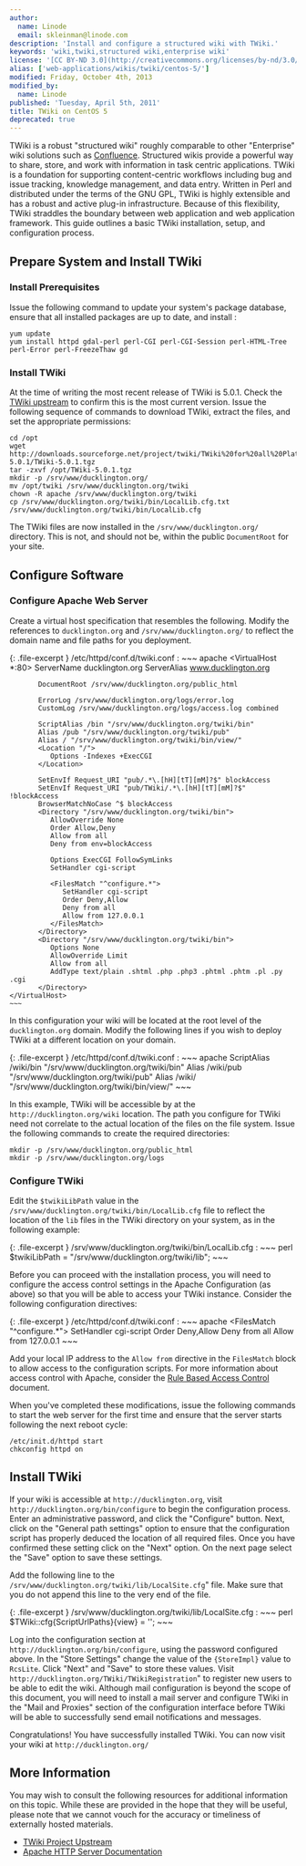 ```yaml
---
author:
  name: Linode
  email: skleinman@linode.com
description: 'Install and configure a structured wiki with TWiki.'
keywords: 'wiki,twiki,structured wiki,enterprise wiki'
license: '[CC BY-ND 3.0](http://creativecommons.org/licenses/by-nd/3.0/us/)'
alias: ['web-applications/wikis/twiki/centos-5/']
modified: Friday, October 4th, 2013
modified_by:
  name: Linode
published: 'Tuesday, April 5th, 2011'
title: TWiki on CentOS 5
deprecated: true
---
```


TWiki is a robust "structured wiki" roughly comparable to other "Enterprise" wiki solutions such as [Confluence](/docs/web-applications/wikis/confluence/). Structured wikis provide a powerful way to share, store, and work with information in task centric applications. TWiki is a foundation for supporting content-centric workflows including bug and issue tracking, knowledge management, and data entry. Written in Perl and distributed under the terms of the GNU GPL, TWiki is highly extensible and has a robust and active plug-in infrastructure. Because of this flexibility, TWiki straddles the boundary between web application and web application framework. This guide outlines a basic TWiki installation, setup, and configuration process.

Prepare System and Install TWiki
--------------------------------

### Install Prerequisites

Issue the following command to update your system's package database, ensure that all installed packages are up to date, and install :

    yum update 
    yum install httpd gdal-perl perl-CGI perl-CGI-Session perl-HTML-Tree perl-Error perl-FreezeThaw gd 

### Install TWiki

At the time of writing the most recent release of TWiki is 5.0.1. Check the [TWiki upstream](http://twiki.org/) to confirm this is the most current version. Issue the following sequence of commands to download TWiki, extract the files, and set the appropriate permissions:

    cd /opt
    wget http://downloads.sourceforge.net/project/twiki/TWiki%20for%20all%20Platforms/TWiki-5.0.1/TWiki-5.0.1.tgz
    tar -zxvf /opt/TWiki-5.0.1.tgz 
    mkdir -p /srv/www/ducklington.org/
    mv /opt/twiki /srv/www/ducklington.org/twiki
    chown -R apache /srv/www/ducklington.org/twiki
    cp /srv/www/ducklington.org/twiki/bin/LocalLib.cfg.txt /srv/www/ducklington.org/twiki/bin/LocalLib.cfg

The TWiki files are now installed in the `/srv/www/ducklington.org/` directory. This is not, and should not be, within the public `DocumentRoot` for your site.

Configure Software
------------------

### Configure Apache Web Server

Create a virtual host specification that resembles the following. Modify the references to `ducklington.org` and `/srv/www/ducklington.org/` to reflect the domain name and file paths for you deployment.

{: .file-excerpt }
/etc/httpd/conf.d/twiki.conf
:   ~~~ apache
    <VirtualHost *:80>
           ServerName ducklington.org
           ServerAlias www.ducklington.org

           DocumentRoot /srv/www/ducklington.org/public_html 

           ErrorLog /srv/www/ducklington.org/logs/error.log 
           CustomLog /srv/www/ducklington.org/logs/access.log combined

           ScriptAlias /bin "/srv/www/ducklington.org/twiki/bin"
           Alias /pub "/srv/www/ducklington.org/twiki/pub"
           Alias / "/srv/www/ducklington.org/twiki/bin/view/"
           <Location "/">
              Options -Indexes +ExecCGI
           </Location>

           SetEnvIf Request_URI "pub/.*\.[hH][tT][mM]?$" blockAccess
           SetEnvIf Request_URI "pub/TWiki/.*\.[hH][tT][mM]?$" !blockAccess
           BrowserMatchNoCase ^$ blockAccess
           <Directory "/srv/www/ducklington.org/twiki/bin">
              AllowOverride None
              Order Allow,Deny
              Allow from all
              Deny from env=blockAccess

              Options ExecCGI FollowSymLinks
              SetHandler cgi-script

              <FilesMatch "^configure.*">
                 SetHandler cgi-script
                 Order Deny,Allow
                 Deny from all
                 Allow from 127.0.0.1
              </FilesMatch>
           </Directory>
           <Directory "/srv/www/ducklington.org/twiki/bin">
              Options None
              AllowOverride Limit
              Allow from all
              AddType text/plain .shtml .php .php3 .phtml .phtm .pl .py .cgi
           </Directory>
    </VirtualHost> 
    ~~~

In this configuration your wiki will be located at the root level of the `ducklington.org` domain. Modify the following lines if you wish to deploy TWiki at a different location on your domain.

{: .file-excerpt }
/etc/httpd/conf.d/twiki.conf
:   ~~~ apache
    ScriptAlias /wiki/bin "/srv/www/ducklington.org/twiki/bin"
    Alias /wiki/pub "/srv/www/ducklington.org/twiki/pub"
    Alias /wiki/ "/srv/www/ducklington.org/twiki/bin/view/"
    </VirtualHost> 
    ~~~

In this example, TWiki will be accessible by at the `http://ducklington.org/wiki` location. The path you configure for TWiki need not correlate to the actual location of the files on the file system. Issue the following commands to create the required directories:

    mkdir -p /srv/www/ducklington.org/public_html
    mkdir -p /srv/www/ducklington.org/logs

### Configure TWiki

Edit the `$twikiLibPath` value in the `/srv/www/ducklington.org/twiki/bin/LocalLib.cfg` file to reflect the location of the `lib` files in the TWiki directory on your system, as in the following example:

{: .file-excerpt }
/srv/www/ducklington.org/twiki/bin/LocalLib.cfg
:   ~~~ perl
    $twikiLibPath = "/srv/www/ducklington.org/twiki/lib";
    ~~~

Before you can proceed with the installation process, you will need to configure the access control settings in the Apache Configuration (as above) so that you will be able to access your TWiki instance. Consider the following configuration directives:

{: .file-excerpt }
/etc/httpd/conf.d/twiki.conf
:   ~~~ apache
    <FilesMatch "^configure.*">
           SetHandler cgi-script
           Order Deny,Allow
           Deny from all
           Allow from 127.0.0.1
    </FilesMatch>
    ~~~

Add your local IP address to the `Allow from` directive in the `FilesMatch` block to allow access to the configuration scripts. For more information about access control with Apache, consider the [Rule Based Access Control](/docs/web-servers/apache/configuration/rule-based-access-control) document.

When you've completed these modifications, issue the following commands to start the web server for the first time and ensure that the server starts following the next reboot cycle:

    /etc/init.d/httpd start
    chkconfig httpd on

Install TWiki
-------------

If your wiki is accessible at `http://ducklington.org`, visit `http://ducklington.org/bin/configure` to begin the configuration process. Enter an administrative password, and click the "Configure" button. Next, click on the "General path settings" option to ensure that the configuration script has properly deduced the location of all required files. Once you have confirmed these setting click on the "Next" option. On the next page select the "Save" option to save these settings.

Add the following line to the `/srv/www/ducklington.org/twiki/lib/LocalSite.cfg`" file. Make sure that you do not append this line to the very end of the file.

{: .file-excerpt }
/srv/www/ducklington.org/twiki/lib/LocalSite.cfg
:   ~~~ perl
    $TWiki::cfg{ScriptUrlPaths}{view} = '';
    ~~~

Log into the configuration section at `http://ducklington.org/bin/configure`, using the password configured above. In the "Store Settings" change the value of the `{StoreImpl}` value to `RcsLite`. Click "Next" and "Save" to store these values. Visit `http://ducklington.org/TWiki/TWikiRegistration`" to register new users to be able to edit the wiki. Although mail configuration is beyond the scope of this document, you will need to install a mail server and configure TWiki in the "Mail and Proxies" section of the configuration interface before TWiki will be able to successfully send email notifications and messages.

Congratulations! You have successfully installed TWiki. You can now visit your wiki at `http://ducklington.org/`

More Information
----------------

You may wish to consult the following resources for additional information on this topic. While these are provided in the hope that they will be useful, please note that we cannot vouch for the accuracy or timeliness of externally hosted materials.

- [TWiki Project Upstream](http://twiki.org/)
- [Apache HTTP Server Documentation](/docs/web-servers/apache)



